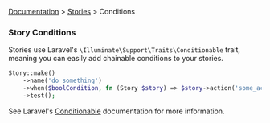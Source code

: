 [Documentation](/docs/documentation.md) > [Stories](/docs/stories.md) > Conditions

### Story Conditions

Stories use Laravel's `\Illuminate\Support\Traits\Conditionable` trait, meaning you can easily add chainable conditions to your stories.

```php
Story::make()
    ->name('do something')
    ->when($boolCondition, fn (Story $story) => $story->action('some_action'))
    ->test();
```

See Laravel's [Conditionable](https://laravel.com/api/9.x/Illuminate/Support/Traits/Conditionable.html) documentation for more information.